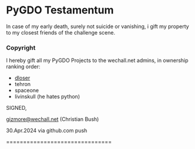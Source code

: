 # PyGDO Testamentum

In case of my early death, surely not suicide or vanishing,
i gift my property to my closest friends of the challenge scene.


### Copyright

I hereby gift all my PyGDO Projects to the wechall.net admins, in ownership ranking order:

- [dloser](https://www.wechall.net/profile/dloser)
- tehron
- spaceone
- livinskull (he hates python)

SIGNED,

gizmore@wechall.net (Christian Bush)

30.Apr.2024 via github.com push

===============================

